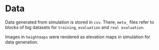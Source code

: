# Data

Data generated from simulation is stored in `csv`. There, `meta_` files refer to blocks of big datasets for `training`, `evaluation` and `real evaluation`.

Images in `heightmaps` were rendered as elevation maps in simulation for data generation.
